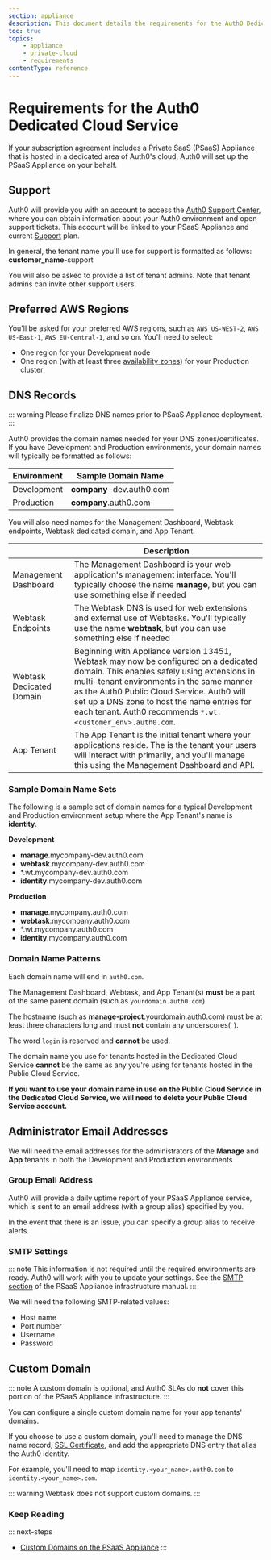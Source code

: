```yaml
---
section: appliance
description: This document details the requirements for the Auth0 Dedicated Cloud Service.
toc: true
topics:
    - appliance
    - private-cloud
    - requirements
contentType: reference
---
```

# Requirements for the Auth0 Dedicated Cloud Service

If your subscription agreement includes a Private SaaS (PSaaS) Appliance that is hosted in a dedicated area of Auth0's cloud, Auth0 will set up the PSaaS Appliance on your behalf.

## Support

Auth0 will provide you with an account to access the [Auth0 Support Center](${env.DOMAIN_URL_SUPPORT}), where you can obtain information about your Auth0 environment and open support tickets. This account will be linked to your PSaaS Appliance and current [Support](/support) plan.

In general, the tenant name you'll use for support is formatted as follows: **customer_name**-support

You will also be asked to provide a list of tenant admins. Note that tenant admins can invite other support users.

## Preferred AWS Regions

You'll be asked for your preferred AWS regions, such as `AWS US-WEST-2`, `AWS US-East-1`, `AWS EU-Central-1`, and so on. You'll need to select:

* One region for your Development node
* One region (with at least three [availability zones](https://aws.amazon.com/about-aws/global-infrastructure)) for your Production cluster

## DNS Records

::: warning
Please finalize  DNS names prior to PSaaS Appliance deployment.
:::

Auth0 provides the domain names needed for your DNS zones/certificates. If you have Development and Production environments, your domain names will typically be formatted as follows:

| Environment | Sample Domain Name          |
| ----------- | --------------------------- |
| Development | **company**-dev.auth0.com |
| Production  | **company**.auth0.com     |

You will also need names for the Management Dashboard, Webtask endpoints, Webtask dedicated domain, and App Tenant.

|   | Description |
| - | ----------- |
| Management Dashboard | The Management Dashboard is your web application's management interface. You'll typically choose the name **manage**, but you can use something else if needed |
| Webtask Endpoints | The Webtask DNS is used for web extensions and external use of Webtasks. You'll typically use the name **webtask**, but you can use something else if needed |
| Webtask Dedicated Domain | Beginning with Appliance version 13451, Webtask may now be configured on a dedicated domain. This enables safely using extensions in multi-tenant environments in the same manner as the Auth0 Public Cloud Service. Auth0 will set up a DNS zone to host the name entries for each tenant. Auth0 recommends `*.wt.<customer_env>.auth0.com`. |
| App Tenant | The App Tenant is the initial tenant where your applications reside. The is the tenant your users will interact with primarily, and you'll manage this using the Management Dashboard and API.

### Sample Domain Name Sets

The following is a sample set of domain names for a typical Development and Production environment setup where the App Tenant's name is **identity**.

**Development**

* **manage**.mycompany-dev.auth0.com
* **webtask**.mycompany-dev.auth0.com
* *.wt.mycompany-dev.auth0.com
* **identity**.mycompany-dev.auth0.com

**Production**

* **manage**.mycompany.auth0.com
* **webtask**.mycompany.auth0.com
* *.wt.mycompany.auth0.com
* **identity**.mycompany.auth0.com

### Domain Name Patterns

Each domain name will end in `auth0.com`.

The Management Dashboard, Webtask, and App Tenant(s) **must** be a part of the same parent domain (such as `yourdomain.auth0.com`).

The hostname (such as **manage-project**.yourdomain.auth0.com) must be at least three characters long and must **not** contain any underscores(_).

The word `login` is reserved and **cannot** be used.

The domain name you use for tenants hosted in the Dedicated Cloud Service **cannot** be the same as any you're using for tenants hosted in the Public Cloud Service. 

**If you want to use your domain name in use on the Public Cloud Service in the Dedicated Cloud Service, we will need to delete your Public Cloud Service account.**

## Administrator Email Addresses

We will need the email addresses for the administrators of the **Manage** and **App** tenants in both the Development and Production environments

### Group Email Address

Auth0 will provide a daily uptime report of your PSaaS Appliance service, which is sent to an email address (with a group alias) specified by you.

In the event that there is an issue, you can specify a group alias to receive alerts.

### SMTP Settings

::: note
This information is not required until the required environments are ready. Auth0 will work with you to update your settings. See the [SMTP section](/appliance/infrastructure/security#smtp) of the PSaaS Appliance infrastructure manual.
:::

We will need the following SMTP-related values:

* Host name
* Port number
* Username
* Password

## Custom Domain

::: note
A custom domain is optional, and Auth0 SLAs do **not** cover this portion of the PSaaS Appliance infrastructure.
:::

You can configure a single custom domain name for your app tenants' domains. 

If you choose to use a custom domain, you'll need to manage the DNS name record, [SSL Certificate](/appliance/infrastructure/security#ssl-certificates), and add the appropriate DNS entry that alias the Auth0 identity.

For example, you'll need to map `identity.<your_name>.auth0.com` to `identity.<your_name>.com`.

::: warning
Webtask does not support custom domains.
:::

### Keep Reading

::: next-steps
* [Custom Domains on the PSaaS Appliance](/appliance/custom-domains)
:::
